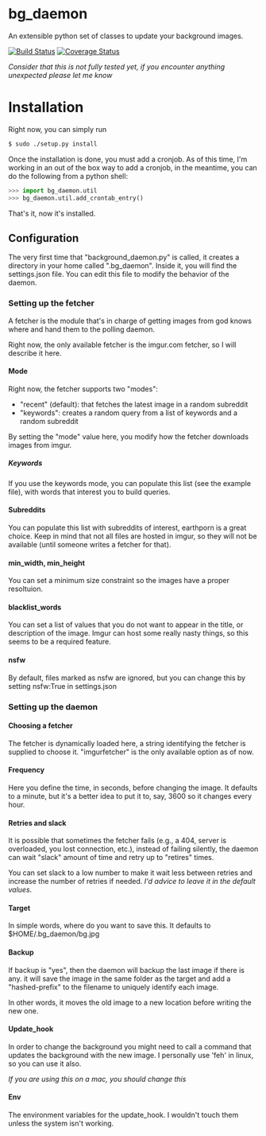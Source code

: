 # bg\_daemon
An extensible python set of classes to update your background images.

[![Build Status](https://travis-ci.org/SantiagoTorres/bg_daemon.svg?branch=master)](https://travis-ci.org/SantiagoTorres/bg_daemon)
[![Coverage Status](https://coveralls.io/repos/SantiagoTorres/bg_daemon/badge.svg)](https://coveralls.io/r/SantiagoTorres/bg_daemon)

*Consider that this is not fully tested yet, if you encounter anything
unexpected please let me know*

# Installation

Right now, you can simply run

```Bash
$ sudo ./setup.py install
```

Once the installation is done, you must add a cronjob. As of this time, I'm
working in an out of the box way to add a cronjob, in the meantime, you can
do the following from a python shell:

```python
>>> import bg_daemon.util
>>> bg_daemon.util.add_crontab_entry()
```

That's it, now it's installed.


## Configuration

The very first time that "background\_daemon.py" is called, it creates a
directory in your home called ".bg\_daemon". Inside it, you will find the
settings.json file. You can edit this file to modify the behavior of the
daemon.

### Setting up the fetcher

A fetcher is the module that's in charge of getting images from god knows
where and hand them to the polling daemon.

Right now, the only available fetcher is the imgur.com fetcher, so I will
describe it here.

#### Mode

Right now, the fetcher supports two "modes":

* "recent" (default): that fetches the latest image in a random subreddit
* "keywords": creates a random query from a list of keywords and a random
  subreddit

By setting the "mode" value here, you modify how the fetcher downloads images
from imgur.

##### Keywords

If you use the keywords mode, you can populate this list (see the example file),
with words that interest you to build queries.

#### Subreddits

You can populate this list with subreddits of interest, earthporn is a great
choice. Keep in mind that not all files are hosted in imgur, so they will
not be available (until someone writes a fetcher for that).

#### min_width, min_height

You can set a minimum size constraint so the images have a proper resoltuion.

#### blacklist\_words

You can set a list of values that you do not want to appear in the title,
or description of the image. Imgur can host some really nasty things, so
this seems to be a required feature.


#### nsfw

By default, files marked as nsfw are ignored, but you can change this by
setting nsfw:True in settings.json


### Setting up the daemon

#### Choosing a fetcher

The fetcher is dynamically loaded here, a string identifying the fetcher is
supplied to choose it. "imgurfetcher" is the only available option as of now.

#### Frequency

Here you define the time, in seconds, before changing the image. It defaults to
a minute, but it's a better idea to put it to, say, 3600 so it changes every
hour.


#### Retries and slack

It is possible that sometimes the fetcher fails (e.g., a 404, server is
overloaded, you lost connection, etc.), instead of failing silently, the
daemon can wait "slack" amount of time and retry up to "retires" times.

You can set slack to a low number to make it wait less between retries and
increase the number of retries if needed. *I'd advice to leave it in the
default values*.

#### Target

In simple words, where do you want to save this. It defaults to $HOME/.bg\_daemon/bg.jpg

#### Backup

If backup is "yes", then the daemon will backup the last image if there is any.
it will save the image in the same folder as the target and add a
"hashed-prefix" to the filename to uniquely identify each image.

In other words, it moves the old image to a new location before writing the new
one.

#### Update\_hook

In order to change the background you might need to call a command that updates
the background with the new image. I personally use 'feh' in linux, so you
can use it also.

*If you are using this on a mac, you should change this*

#### Env

The environment variables for the update\_hook. I wouldn't touch them unless
the system isn't working.




